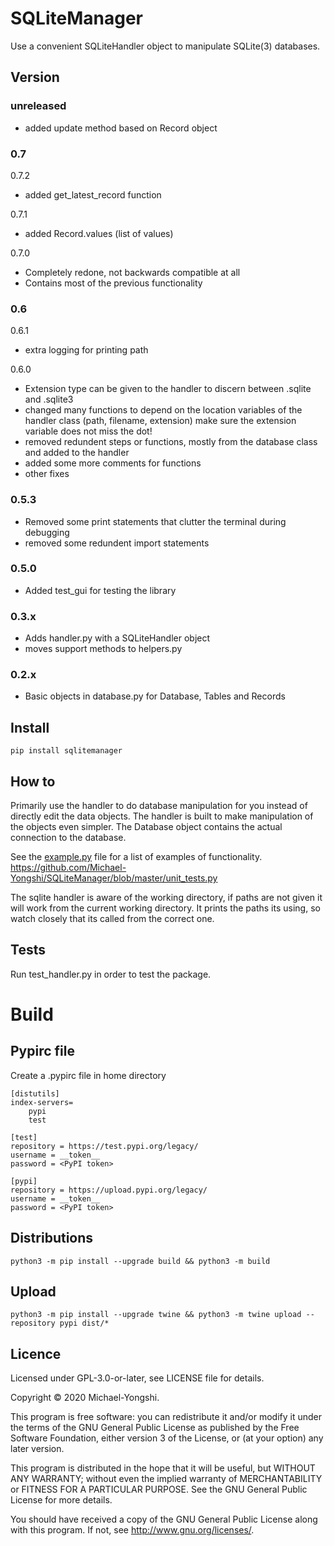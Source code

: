 # SQLiteManager
Use a convenient SQLiteHandler object to manipulate SQLite(3) databases.

## Version

### unreleased
- added update method based on Record object

### 0.7
0.7.2
- added get_latest_record function

0.7.1
- added Record.values (list of values)

0.7.0
- Completely redone, not backwards compatible at all
- Contains most of the previous functionality

### 0.6
0.6.1
- extra logging for printing path

0.6.0
- Extension type can be given to the handler to discern between .sqlite and .sqlite3
- changed many functions to depend on the location variables of the handler class (path, filename, extension)
make sure the extension variable does not miss the dot!
- removed redundent steps or functions, mostly from the database class and added to the handler
- added some more comments for functions
- other fixes

### 0.5.3
- Removed some print statements that clutter the terminal during debugging
- removed some redundent import statements

### 0.5.0
- Added test_gui for testing the library

### 0.3.x
- Adds handler.py with a SQLiteHandler object
- moves support methods to helpers.py

### 0.2.x
- Basic objects in database.py for Database, Tables and Records

## Install
```
pip install sqlitemanager
```

## How to
Primarily use the handler to do database manipulation for you instead of directly edit the data objects. The handler is built to make manipulation of the objects even simpler. The Database object contains the actual connection to the database.

See the [example.py](example.py) file for a list of examples of functionality.
https://github.com/Michael-Yongshi/SQLiteManager/blob/master/unit_tests.py

The sqlite handler is aware of the working directory, if paths are not given it will work from the current working directory.
It prints the paths its using, so watch closely that its called from the correct one.

## Tests
Run test_handler.py in order to test the package.

# Build

## Pypirc file
Create a .pypirc file in home directory

```
[distutils]
index-servers=
    pypi
    test

[test]
repository = https://test.pypi.org/legacy/
username = __token__
password = <PyPI token>

[pypi]
repository = https://upload.pypi.org/legacy/
username = __token__
password = <PyPI token>
```

## Distributions

```
python3 -m pip install --upgrade build && python3 -m build
```

## Upload

```
python3 -m pip install --upgrade twine && python3 -m twine upload --repository pypi dist/*
```

## Licence

Licensed under GPL-3.0-or-later, see LICENSE file for details.

Copyright © 2020 Michael-Yongshi.

This program is free software: you can redistribute it and/or modify it under the terms of the GNU General Public License as published by the Free Software Foundation, either version 3 of the License, or (at your option) any later version.

This program is distributed in the hope that it will be useful, but WITHOUT ANY WARRANTY; without even the implied warranty of MERCHANTABILITY or FITNESS FOR A PARTICULAR PURPOSE. See the GNU General Public License for more details.

You should have received a copy of the GNU General Public License along with this program. If not, see http://www.gnu.org/licenses/.
